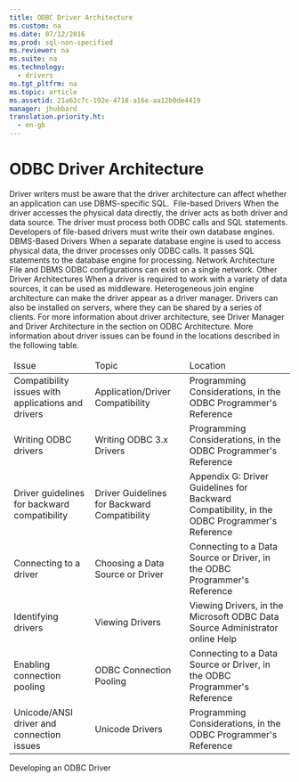 ```yaml
---
title: ODBC Driver Architecture
ms.custom: na
ms.date: 07/12/2016
ms.prod: sql-non-specified
ms.reviewer: na
ms.suite: na
ms.technology: 
  - drivers
ms.tgt_pltfrm: na
ms.topic: article
ms.assetid: 21a62c7c-192e-4718-a16e-aa12b0de4419
manager: jhubbard
translation.priority.ht: 
  - en-gb
---
```

# ODBC Driver Architecture
<?xml version="1.0" encoding="utf-8"?>
<developerConceptualDocument xmlns="http://ddue.schemas.microsoft.com/authoring/2003/5" xmlns:xlink="http://www.w3.org/1999/xlink" xmlns:xsi="http://www.w3.org/2001/XMLSchema-instance" xsi:schemaLocation="http://ddue.schemas.microsoft.com/authoring/2003/5 http://dduestorage.blob.core.windows.net/ddueschema/developer.xsd">
  <introduction>
    <para>Driver writers must be aware that the driver architecture can affect whether an application can use DBMS-specific SQL.</para>
    <mediaLink>
      <image xlink:href="a7e36702-e367-4d10-803c-b6fa7e2dc4b9" />
    </mediaLink>
    <para>
      <legacyLink xlink:href="d92e0c5c-d176-4282-bbe1-d449e2223d50">File-based Drivers</legacyLink>
    </para>
    <para>When the driver accesses the physical data directly, the driver acts as both driver and data source. The driver must process both ODBC calls and SQL statements. Developers of file-based drivers must write their own database engines.</para>
    <para>
      <legacyLink xlink:href="e2208ee0-4cd6-4f0d-bb71-a0b54f7d9330">DBMS-Based Drivers</legacyLink>
    </para>
    <para>When a separate database engine is used to access physical data, the driver processes only ODBC calls. It passes SQL statements to the database engine for processing. </para>
    <para>
      <legacyLink xlink:href="e14ae90f-87b3-4bcf-b69a-1773e2c2a1c5">Network Architecture</legacyLink>
    </para>
    <para>File and DBMS ODBC configurations can exist on a single network.</para>
    <para>
      <legacyLink xlink:href="1cad06ee-5940-4361-8d01-7d850db1dd66">Other Driver Architectures</legacyLink>
    </para>
    <para>When a driver is required to work with a variety of data sources, it can be used as middleware. Heterogeneous join engine architecture can make the driver appear as a driver manager. Drivers can also be installed on servers, where they can be shared by a series of clients.</para>
    <para>For more information about driver architecture, see <legacyLink xlink:href="559e4de1-16c9-4998-94f5-6431122040cd">Driver Manager</legacyLink> and <legacyLink xlink:href="c5003413-0cc1-4f41-b877-a64e2f5ab118">Driver Architecture</legacyLink> in the section on <link xlink:href="2604f492-587b-4a51-9876-59a7870b3ef2">ODBC Architecture</link>. </para>
    <para>More information about driver issues can be found in the locations described in the following table.</para>
    <table xmlns:caps="http://schemas.microsoft.com/build/caps/2013/11">
      <thead>
        <tr>
          <TD>
            <para>Issue</para>
          </TD>
          <TD>
            <para>Topic</para>
          </TD>
          <TD>
            <para>Location</para>
          </TD>
        </tr>
      </thead>
      <tbody>
        <tr>
          <TD>
            <para>Compatibility issues with applications and drivers</para>
          </TD>
          <TD>
            <para>
              <legacyLink xlink:href="23ed7f5e-e945-4c36-9dbc-e0f93b6d23c5">Application/Driver Compatibility</legacyLink>
            </para>
          </TD>
          <TD>
            <para>
              <link xlink:href="6a1b7b7e-5d08-4df8-aa4a-688da7da1b30">Programming Considerations</link>, in the ODBC Programmer's Reference</para>
          </TD>
        </tr>
        <tr>
          <TD>
            <para>Writing ODBC drivers</para>
          </TD>
          <TD>
            <para>
              <legacyLink xlink:href="9b75f59b-623f-4711-9ca2-e751b3622e00">Writing ODBC 3.x Drivers</legacyLink>
            </para>
          </TD>
          <TD>
            <para>
              <link xlink:href="6a1b7b7e-5d08-4df8-aa4a-688da7da1b30">Programming Considerations</link>, in the ODBC Programmer's Reference</para>
          </TD>
        </tr>
        <tr>
          <TD>
            <para>Driver guidelines for backward compatibility</para>
          </TD>
          <TD>
            <para>
              <legacyLink xlink:href="911cd335-f2c0-4d03-9739-1078308a678a">Driver Guidelines for Backward Compatibility</legacyLink>
            </para>
          </TD>
          <TD>
            <para>
              <link xlink:href="911cd335-f2c0-4d03-9739-1078308a678a">Appendix G: Driver Guidelines for Backward Compatibility</link>, in the ODBC Programmer's Reference</para>
          </TD>
        </tr>
        <tr>
          <TD>
            <para>Connecting to a driver</para>
          </TD>
          <TD>
            <para>
              <legacyLink xlink:href="10aaf570-01ab-4478-8339-bdde2a5e3dd1">Choosing a Data Source or Driver</legacyLink>
            </para>
          </TD>
          <TD>
            <para>
              <link xlink:href="e93027ab-9e60-47b7-ba96-8289dae32a22">Connecting to a Data Source or Driver</link>, in the ODBC Programmer's Reference</para>
          </TD>
        </tr>
        <tr>
          <TD>
            <para>Identifying drivers</para>
          </TD>
          <TD>
            <para>
              <legacyLink xlink:href="6d43ae52-c6f8-4f07-8911-4d5278dd439e">Viewing Drivers</legacyLink>
            </para>
          </TD>
          <TD>
            <para>
              <link xlink:href="6d43ae52-c6f8-4f07-8911-4d5278dd439e">Viewing Drivers</link>, in the Microsoft ODBC Data Source Administrator online Help</para>
          </TD>
        </tr>
        <tr>
          <TD>
            <para>Enabling connection pooling </para>
          </TD>
          <TD>
            <para>
              <legacyLink xlink:href="ee95ffdb-5aa1-49a3-beb2-7695b27c3df9">ODBC Connection Pooling</legacyLink>
            </para>
          </TD>
          <TD>
            <para>
              <link xlink:href="e93027ab-9e60-47b7-ba96-8289dae32a22">Connecting to a Data Source or Driver</link>, in the ODBC Programmer's Reference</para>
          </TD>
        </tr>
        <tr>
          <TD>
            <para>Unicode/ANSI driver and connection issues</para>
          </TD>
          <TD>
            <para>
              <legacyLink xlink:href="3b4742d5-74fb-4aff-aa21-d83a0064d73d">Unicode Drivers</legacyLink>
            </para>
          </TD>
          <TD>
            <para>
              <link xlink:href="6a1b7b7e-5d08-4df8-aa4a-688da7da1b30">Programming Considerations</link>, in the ODBC Programmer's Reference</para>
          </TD>
        </tr>
      </tbody>
    </table>
  </introduction>
  <relatedTopics>
    <link xlink:href="3225a011-5605-46ba-bb74-1ca6106a5271">Developing an ODBC Driver</link>
  </relatedTopics>
</developerConceptualDocument>